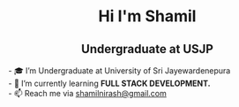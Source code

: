    <h1><center> Hi I'm Shamil </center></h1>
   <h2><center> Undergraduate at USJP </center> </h2>

<p>
- 🎓 I’m Undergraduate at University of Sri Jayewardenepura<br>  
- 🌱 I’m currently learning <b>FULL STACK DEVELOPMENT.</b><br>
- 📫 Reach me via <a href="mailto:shamilnirash@gmail.com">shamilnirash@gmail.com </a>
</p>
